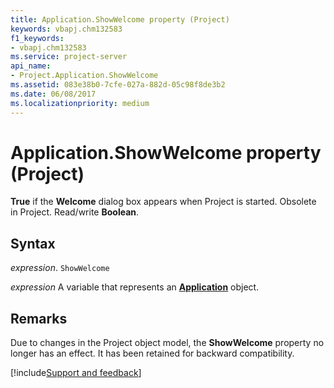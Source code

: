 ```yaml
---
title: Application.ShowWelcome property (Project)
keywords: vbapj.chm132583
f1_keywords:
- vbapj.chm132583
ms.service: project-server
api_name:
- Project.Application.ShowWelcome
ms.assetid: 083e38b0-7cfe-027a-882d-05c98f8de3b2
ms.date: 06/08/2017
ms.localizationpriority: medium
---
```



# Application.ShowWelcome property (Project)

 **True** if the **Welcome** dialog box appears when Project is started. Obsolete in Project. Read/write **Boolean**.


## Syntax

_expression_. `ShowWelcome`

_expression_ A variable that represents an **[Application](Project.Application.md)** object.


## Remarks

Due to changes in the Project object model, the **ShowWelcome** property no longer has an effect. It has been retained for backward compatibility.

[!include[Support and feedback](~/includes/feedback-boilerplate.md)]